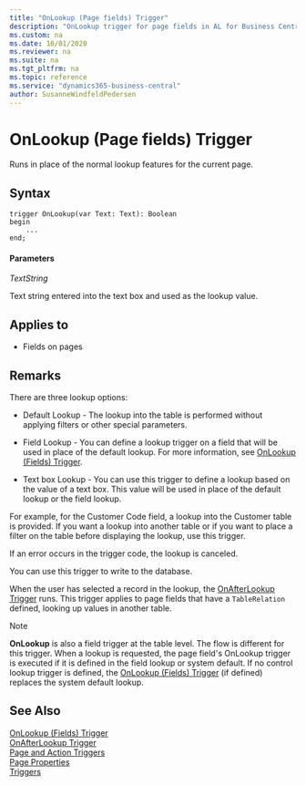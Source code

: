 ```yaml
---
title: "OnLookup (Page fields) Trigger"
description: "OnLookup trigger for page fields in AL for Business Central."
ms.custom: na
ms.date: 10/01/2020
ms.reviewer: na
ms.suite: na
ms.tgt_pltfrm: na
ms.topic: reference
ms.service: "dynamics365-business-central"
author: SusanneWindfeldPedersen
---
```


# OnLookup (Page fields) Trigger

Runs in place of the normal lookup features for the current page.  

## Syntax  

```AL
trigger OnLookup(var Text: Text): Boolean
begin
    ...
end;
```  

#### Parameters

 *TextString*  

 Text string entered into the text box and used as the lookup value.  

## Applies to

- Fields on pages  

## Remarks

There are three lookup options:  

- Default Lookup - The lookup into the table is performed without applying filters or other special parameters.  

- Field Lookup - You can define a lookup trigger on a field that will be used in place of the default lookup. For more information, see [OnLookup (Fields) Trigger](devenv-onlookup-fields-trigger.md).  

- Text box Lookup - You can use this trigger to define a lookup based on the value of a text box. This value will be used in place of the default lookup or the field lookup.  

For example, for the Customer Code field, a lookup into the Customer table is provided. If you want a lookup into another table or if you want to place a filter on the table before displaying the lookup, use this trigger.  

If an error occurs in the trigger code, the lookup is canceled.  

You can use this trigger to write to the database.  

When the user has selected a record in the lookup, the [OnAfterLookup Trigger](devenv-onafterlookup-trigger.md) runs. This trigger applies to page fields that have a `TableRelation` defined, looking up values in another table.


> [!NOTE]  
> **OnLookup** is also a field trigger at the table level. The flow is different for this trigger. When a lookup is requested, the page field's OnLookup trigger is executed if it is defined in the field lookup or system default. If no control lookup trigger is defined, the [OnLookup (Fields) Trigger](devenv-onlookup-fields-trigger.md) \(if defined\) replaces the system default lookup.  

## See Also

[OnLookup (Fields) Trigger](devenv-onlookup-fields-trigger.md)  
[OnAfterLookup Trigger](devenv-onafterlookup-trigger.md)  
[Page and Action Triggers](devenv-page-and-action-triggers.md)  
[Page Properties](../properties/devenv-page-properties.md)  
[Triggers](devenv-triggers.md)  